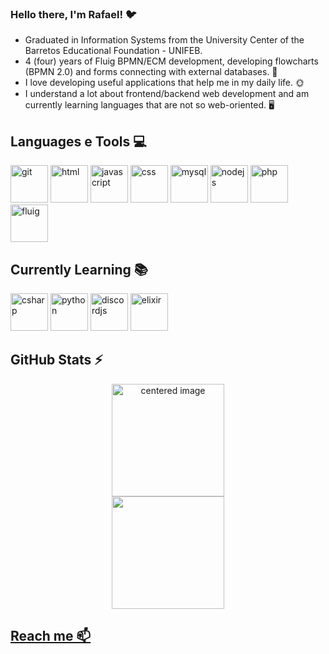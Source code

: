 ###  Hello there, I'm Rafael! 🐦
- Graduated in Information Systems from the University Center of the Barretos Educational Foundation - UNIFEB.
- 4 (four) years of Fluig BPMN/ECM development, developing flowcharts (BPMN 2.0) and forms connecting with external databases. 📂
- I love developing useful applications that help me in my daily life. 🌞
- I understand a lot about frontend/backend web development and am currently learning languages ​​that are not so web-oriented. 🖥

## Languages e Tools 💻
<div style="display: inline">
  <img loading="lazy" alt="git" src="https://cdn.jsdelivr.net/gh/devicons/devicon/icons/git/git-original.svg" width="60" height="60"/>
  <img loading="lazy" alt="html" src="https://cdn.jsdelivr.net/gh/devicons/devicon/icons/html5/html5-original.svg" width="60" height="60"/>
  <img loading="lazy" alt="javascript" src="https://cdn.jsdelivr.net/gh/devicons/devicon/icons/javascript/javascript-original.svg" width="60" height="60"/> 
  <img loading="lazy" alt="css" src="https://cdn.jsdelivr.net/gh/devicons/devicon/icons/css3/css3-original.svg" width6040" height="60"/>
  <img loading="lazy" alt="mysql" src="https://cdn.jsdelivr.net/gh/devicons/devicon/icons/mysql/mysql-original-wordmark.svg" width="60" height="60"/>
  <img loading="lazy" alt="nodejs" src="https://cdn.jsdelivr.net/gh/devicons/devicon/icons/nodejs/nodejs-original.svg" width="60" height="60"/>
  <img loading="lazy" alt="php" src="https://cdn.jsdelivr.net/gh/devicons/devicon/icons/php/php-original.svg" width="60" height="60"/>
  <img loading="lazy" alt="fluig" src="https://play-lh.googleusercontent.com/ZjCNLQRiCrcJ3tJ_7HHbyqnqX9qKJBf696KG-omN0tnqXCN9LrcWvFjfDx5cwJuCEro=s48-rw" width="60" height="60"/>
</div>

## Currently Learning 📚
<div style="display: inline">
  <img loading="lazy" alt="csharp" src="https://cdn.jsdelivr.net/gh/devicons/devicon/icons/csharp/csharp-original.svg" width="60" height="60"/>
  <img loading="lazy" alt="python" src="https://cdn.jsdelivr.net/gh/devicons/devicon/icons/python/python-original.svg" width="60" height="60"/>
  <img loading="lazy" alt="discordjs" src="https://cdn.jsdelivr.net/gh/devicons/devicon/icons/discordjs/discordjs-original.svg" width="60" height="60"/>
  <img loading="lazy" alt="elixir" src="https://cdn.jsdelivr.net/gh/devicons/devicon/icons/elixir/elixir-original.svg" width="60" height="60"/>
</div>
          
## GitHub Stats ⚡
<div>
  <a href="https://github.com/bisgod">
  <center>
    <img height="180em" src="https://github-readme-stats.vercel.app/api?username=bisgod&show_icons=true&theme=radical&include_all_commits=true&count_private=true" alt="centered image">
  </center>
  <center>  
    <img height="180em" src="https://github-readme-stats.vercel.app/api/top-langs/?username=bisgod&layout=compact&langs_count=8&theme=radical&count_private=true"/> 
  </center>
</div>

## Reach me 📫
